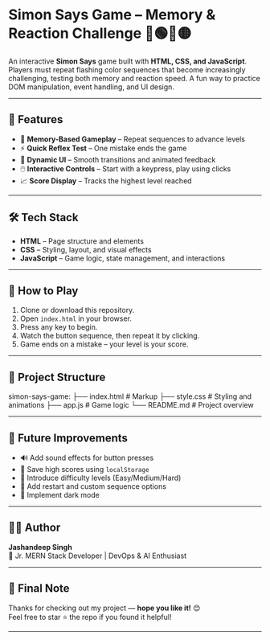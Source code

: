 # Simon Says Game – Memory & Reaction Challenge 🔴🟢🔵🟡

An interactive **Simon Says** game built with **HTML, CSS, and JavaScript**. Players must repeat flashing color sequences that become increasingly challenging, testing both memory and reaction speed. A fun way to practice DOM manipulation, event handling, and UI design.

---

## 🚀 Features

- 🧠 **Memory-Based Gameplay** – Repeat sequences to advance levels
- ⚡ **Quick Reflex Test** – One mistake ends the game
- 🎨 **Dynamic UI** – Smooth transitions and animated feedback
- 🖱️ **Interactive Controls** – Start with a keypress, play using clicks
- 📈 **Score Display** – Tracks the highest level reached

---

## 🛠️ Tech Stack

- **HTML** – Page structure and elements
- **CSS** – Styling, layout, and visual effects
- **JavaScript** – Game logic, state management, and interactions

---

## 🎯 How to Play

1. Clone or download this repository.
2. Open `index.html` in your browser.
3. Press any key to begin.
4. Watch the button sequence, then repeat it by clicking.
5. Game ends on a mistake – your level is your score.

---

## 📁 Project Structure

simon-says-game:
  ├── index.html    # Markup
  ├── style.css     # Styling and animations
  ├── app.js        # Game logic
  └── README.md     # Project overview

---

## 🌱 Future Improvements

- 🔊 Add sound effects for button presses
- 💾 Save high scores using `localStorage`
- 🧩 Introduce difficulty levels (Easy/Medium/Hard)
- 🔁 Add restart and custom sequence options
- 🌙 Implement dark mode

---

## 👨‍💻 Author

**Jashandeep Singh**  
💼 Jr. MERN Stack Developer | DevOps & AI Enthusiast  

---


## 💬 Final Note
Thanks for checking out my project — **hope you like it!** 😊  
Feel free to star ⭐ the repo if you found it helpful!

---
